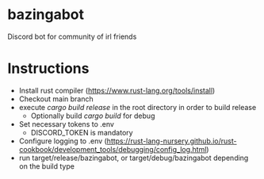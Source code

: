 # bazingabot
Discord bot for community of irl friends

# Instructions

- Install rust compiler (https://www.rust-lang.org/tools/install)
- Checkout main branch
- execute _cargo build release_ in the root directory in order to build release
  - Optionally  build _cargo build_ for debug
- Set necessary tokens to .env
  - DISCORD_TOKEN is mandatory
- Configure logging to .env (https://rust-lang-nursery.github.io/rust-cookbook/development_tools/debugging/config_log.html)
- run target/release/bazingabot, or target/debug/bazingabot depending on the build type
